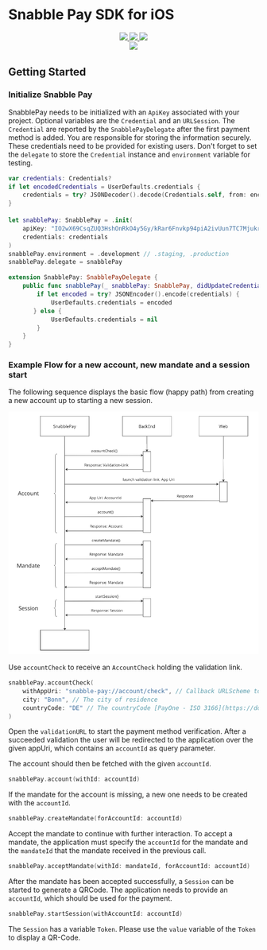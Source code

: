 # Snabble Pay SDK for iOS

<p align="center">
    <a href="https://github.com/snabble/snabble-pay-ios-sdk/releases">
        <img src="https://img.shields.io/github/v/release/snabble/snabble-pay-ios-sdk?color=orange&label=Stable%20Release&logo=swift"/>
    </a>
    <a href="https://swiftpackageindex.com/snabble/snabble-pay-ios-sdkS">
        <img src="https://img.shields.io/endpoint?url=https%3A%2F%2Fswiftpackageindex.com%2Fapi%2Fpackages%2Fsnabble%2Fsnabble-pay-ios-sdk%2Fbadge%3Ftype%3Dplatforms"/>
    </a>
    <a href="https://swiftpackageindex.com/snabble/snabble-pay-ios-sdk">
        <img src="https://img.shields.io/endpoint?url=https%3A%2F%2Fswiftpackageindex.com%2Fapi%2Fpackages%2Fsnabble%2Fsnabble-pay-ios-sdk%2Fbadge%3Ftype%3Dswift-versions"/>
    </a>
    <br/>
    <a href="https://docs.snabble.io/snabble-pay-ios-sdk/documentation/snabblepay/">
        <img src="https://github.com/snabble/snabble-pay-ios-sdk/actions/workflows/documentation.yml/badge.svg"/>
    </a>
</p>

## Getting Started

### Initialize Snabble Pay

SnabblePay needs to be initialized with an `ApiKey` associated with your project. Optional variables are the `Credential` and an `URLSession`. The `Credential` are reported by the `SnabblePayDelegate` after the first payment method is added. You are responsible for storing the information securely. These credentials need to be provided for existing users. Don't forget to set the `delegate` to store the `Credential` instance and `environment` variable for testing.

```swift
var credentials: Credentials?
if let encodedCredentials = UserDefaults.credentials {
    credentials = try? JSONDecoder().decode(Credentials.self, from: encodedCredentials)
}

let snabblePay: SnabblePay = .init(
    apiKey: "IO2wX69CsqZUQ3HshOnRkO4y5Gy/kRar6Fnvkp94piA2ivUun7TC7MjukrgUKlu7g8W8/enVsPDT7Kvq28ycw==", // this is a test API-KEY
    credentials: credentials
)
snabblePay.environment = .development // .staging, .production
snabblePay.delegate = snabblePay
```


```swift
extension SnabblePay: SnabblePayDelegate {
    public func snabblePay(_ snabblePay: SnabblePay, didUpdateCredentials credentials: Credentials?) {
        if let encoded = try? JSONEncoder().encode(credentials) {
            UserDefaults.credentials = encoded
       } else {
            UserDefaults.credentials = nil
        }
    }
}
```

### Example Flow for a new account, new mandate and a session start
The following sequence displays the basic flow (happy path) from creating a new account up to starting a new session.

![Flow](.github/assets/ios_sequenz_integration_guide.png)

Use `accountCheck` to receive an `AccountCheck` holding the validation link.

```swift
snabblePay.accountCheck(
    withAppUri: "snabble-pay://account/check", // Callback URLScheme to inform the app that the process is completed
    city: "Bonn", // The city of residence
    countryCode: "DE" // The countryCode [PayOne - ISO 3166](https://docs.payone.com/pages/releaseview.action?pageId=1213959) of residence
)
```

Open the `validationURL` to start the payment method verification. After a succeeded validation the user will be redirected to the application over the given appUri, which contains an `accountId` as query parameter. 

The account should then be fetched with the given `accountId`.

```swift
snabblePay.account(withId: accountId)
```

If the mandate for the account is missing, a new one needs to be created with the `accountId`.

```swift
snabblePay.createMandate(forAccountId: accountId)
```

Accept the mandate to continue with further interaction. To accept a mandate, the application must specify the `accountId` for the mandate and the `mandateId` that the mandate received in the previous call.

```swift
snabblePay.acceptMandate(withId: mandateId, forAccountId: accountId)
```

After the mandate has been accepted successfully, a `Session` can be started to generate a QRCode. The application needs to provide an `accountId`, which should be used for the payment.

```swift
snabblePay.startSession(withAccountId: accountId)
```

The `Session` has a variable `Token`. Please use the `value` variable of the `Token` to display a QR-Code.